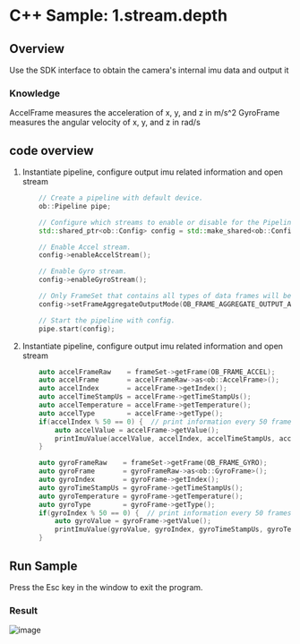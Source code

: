 # C++ Sample: 1.stream.depth

## Overview

Use the SDK interface to obtain the camera's internal imu data and output it

### Knowledge

AccelFrame measures the acceleration of x, y, and z in m/s^2
GyroFrame measures the angular velocity of x, y, and z in rad/s

## code overview

1. Instantiate pipeline, configure output imu related information and open stream

    ```cpp
        // Create a pipeline with default device.
        ob::Pipeline pipe;

        // Configure which streams to enable or disable for the Pipeline by creating a Config.
        std::shared_ptr<ob::Config> config = std::make_shared<ob::Config>();

        // Enable Accel stream.
        config->enableAccelStream();

        // Enable Gyro stream.
        config->enableGyroStream();

        // Only FrameSet that contains all types of data frames will be output.
        config->setFrameAggregateOutputMode(OB_FRAME_AGGREGATE_OUTPUT_ALL_TYPE_FRAME_REQUIRE);

        // Start the pipeline with config.
        pipe.start(config);
    ```

2. Instantiate pipeline, configure output imu related information and open stream

    ```cpp
        auto accelFrameRaw    = frameSet->getFrame(OB_FRAME_ACCEL);
        auto accelFrame       = accelFrameRaw->as<ob::AccelFrame>();
        auto accelIndex       = accelFrame->getIndex();
        auto accelTimeStampUs = accelFrame->getTimeStampUs();
        auto accelTemperature = accelFrame->getTemperature();
        auto accelType        = accelFrame->getType();
        if(accelIndex % 50 == 0) {  // print information every 50 frames.
            auto accelValue = accelFrame->getValue();
            printImuValue(accelValue, accelIndex, accelTimeStampUs, accelTemperature, accelType, "m/s^2");
        }

        auto gyroFrameRaw    = frameSet->getFrame(OB_FRAME_GYRO);
        auto gyroFrame       = gyroFrameRaw->as<ob::GyroFrame>();
        auto gyroIndex       = gyroFrame->getIndex();
        auto gyroTimeStampUs = gyroFrame->getTimeStampUs();
        auto gyroTemperature = gyroFrame->getTemperature();
        auto gyroType        = gyroFrame->getType();
        if(gyroIndex % 50 == 0) {  // print information every 50 frames.
            auto gyroValue = gyroFrame->getValue();
            printImuValue(gyroValue, gyroIndex, gyroTimeStampUs, gyroTemperature, gyroType, "rad/s");
        }
    ```

## Run Sample

Press the Esc key in the window to exit the program.

### Result

![image](Image/DepthViewer.png)
